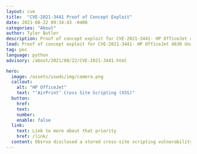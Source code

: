 ```yaml
---
layout: cve
title:  "CVE-2021-3441 Proof of Concept Exploit"
date: 2021-08-22 09:34:43 -0400
categories: "About"
author: Tyler Butler
description: Proof of concept exploit for CVE-2021-3441- HP OfficeJet 4630 Unauthenticated Stored Cross-Site Scripting (XSS)
lead: Proof of concept exploit for CVE-2021-3441- HP OfficeJet 4630 Unauthenticated Stored Cross-Site Scripting (XSS)
tag: poc 
language: python
advisory: /about/2021/08/22/CVE-2021-3441.html

hero:
  image: /assets/uswds/img/camera.png
  callout:
    alt: "HP OfficeJet"
    text: "‘AirPrint’ Cross Site Scripting (XSS)"
  button:
    href:
    text:
    number:
    enable: false
  link:
    text: Link to more about that priority
    href: /link/
  content: Obsrva disclosed a stored cross-site scripting vulnerability to printer manufacturer HP.
---  
```


<br>

<script src="https://gist.github.com/tcbutler320/f0a8e9f68ef95ad86e26f40b8220814d.js"></script>
